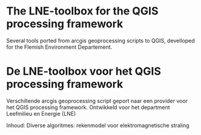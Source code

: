 The LNE-toolbox for the QGIS processing framework
=======

Several tools ported from arcgis geoprocessing scripts to QGIS, develloped for the Flemish Environment Departement. 

De LNE-toolbox voor het QGIS processing framework
======

Verschillende arcgis geoprocessing script geport naar een provider voor het QGIS processing framework.
Ontwikkeld voor het department Leefmilieu en Energie (LNE)

Inhoud:
	Diverse algoritmes: rekenmodel voor elektromagnetische straling
